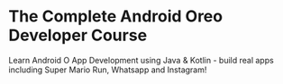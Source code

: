 # The Complete Android Oreo Developer Course
 Learn Android O App Development using Java & Kotlin - build real apps including Super Mario Run, Whatsapp and Instagram!

